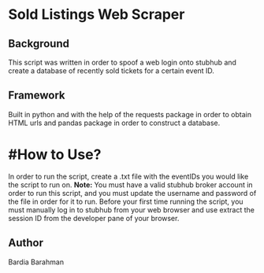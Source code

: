 # Sold Listings Web Scraper
## Background
This script was written in order to spoof a web login onto stubhub and create a database of recently
sold tickets for a certain event ID.

## Framework
Built in python and with the help of the requests package in order to obtain HTML urls and
pandas package in order to construct a database.

# #How to Use?
In order to run the script, create a .txt file with the eventIDs you would like the script to run on.
**Note:** You must have a valid stubhub broker account in order to run this script, and you must update
the username and password of the file in order for it to run.
Before your first time running the script, you must manually log in to stubhub from your web browser and use
extract the session ID from the developer pane of your browser. 

## Author
Bardia Barahman
